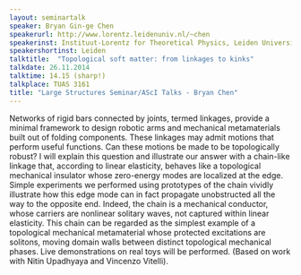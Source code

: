 ```yaml
---
layout: seminartalk
speaker: Bryan Gin-ge Chen
speakerurl: http://www.lorentz.leidenuniv.nl/~chen
speakerinst: Instituut-Lorentz for Theoretical Physics, Leiden University
speakershortinst: Leiden
talktitle:  "Topological soft matter: from linkages to kinks"
talkdate: 26.11.2014
talktime: 14.15 (sharp!)
talkplace: TUAS 3161
title: "Large Structures Seminar/AScI Talks - Bryan Chen"
---
```

Networks of rigid bars connected by joints, termed linkages, provide a
minimal framework to design robotic arms and mechanical metamaterials
built out of folding components.  These linkages may admit motions
that perform useful functions.  Can these motions be made to be
topologically robust?  I will explain this question and illustrate our
answer with a chain-like linkage that, according to linear elasticity,
behaves like a topological mechanical insulator whose zero-energy
modes are localized at the edge. Simple experiments we performed using
prototypes of the chain vividly illustrate how this edge mode can in
fact propagate unobstructed all the way to the opposite end. Indeed,
the chain is a mechanical conductor, whose carriers are nonlinear
solitary waves, not captured within linear elasticity. This chain can
be regarded as the simplest example of a topological mechanical
metamaterial whose protected excitations are solitons, moving domain
walls between distinct topological mechanical phases.  Live
demonstrations on real toys will be performed.  (Based on work with
Nitin Upadhyaya and Vincenzo Vitelli).

